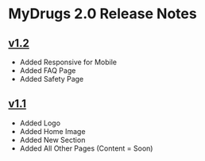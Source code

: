 # MyDrugs 2.0 Release Notes

## [v1.2](https://github.com/Shonned/MyDrugs2.0)

* Added Responsive for Mobile
* Added FAQ Page
* Added Safety Page

## [v1.1](https://github.com/Shonned/MyDrugs2.0)

* Added Logo
* Added Home Image
* Added New Section
* Added All Other Pages (Content = Soon)
